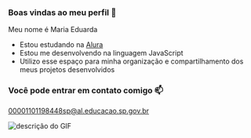 ### Boas vindas ao meu perfil 💙

Meu nome é Maria Eduarda

- Estou estudando na [Alura](https://www.alura.com.br)
- Estou me desenvolvendo na linguagem JavaScript
- Utilizo esse espaço para minha organização e compartilhamento dos meus projetos desenvolvidos

### Você pode entrar em contato comigo 📫

00001101198448sp@al.educacao.sp.gov.br

![descrição do GIF](https://media1.tenor.com/m/qbx6bu-5jhgAAAAd/puppy-tired.gif)

